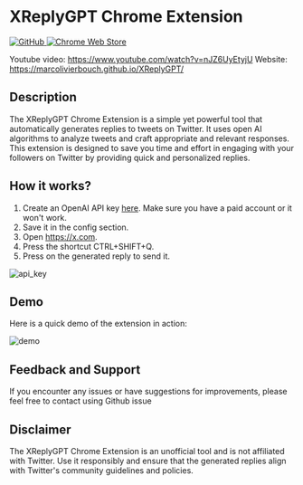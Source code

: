 

<p align='center'>
    <h1>XReplyGPT Chrome Extension</h1>
    <a href="https://github.com/marcolivierbouch/XReplyGPT/blob/main/LICENSE.txt">
        <img alt="GitHub"
        src="https://img.shields.io/github/license/marcolivierbouch/XReplyGPT">
    </a>
    <a href="https://chrome.google.com/webstore/detail/xreplygpt/ajjgpcaiofpdenhkmabcadabajmimpdk">
      <img alt="Chrome Web Store"
      src="https://img.shields.io/chrome-web-store/v/ajjgpcaiofpdenhkmabcadabajmimpdk">
    </a>
</p>

Youtube video: https://www.youtube.com/watch?v=nJZ6UyEtyjU
Website: https://marcolivierbouch.github.io/XReplyGPT/

## Description

The XReplyGPT Chrome Extension is a simple yet powerful tool that automatically generates replies to tweets on Twitter. It uses open AI algorithms to analyze tweets and craft appropriate and relevant responses. This extension is designed to save you time and effort in engaging with your followers on Twitter by providing quick and personalized replies.


## How it works?
1. Create an OpenAI API key [here](https://platform.openai.com/account/api-keys). Make sure you have a paid account or it won't work.
2. Save it in the config section.
3. Open https://x.com.
4. Press the shortcut CTRL+SHIFT+Q.
5. Press on the generated reply to send it.

![api_key](./chrome_img/generate_api_key.gif)

## Demo
Here is a quick demo of the extension in action:

![demo](./chrome_img/demo.gif)


## Feedback and Support

If you encounter any issues or have suggestions for improvements, please feel free to contact using Github issue


## Disclaimer

The XReplyGPT Chrome Extension is an unofficial tool and is not affiliated with Twitter. Use it responsibly and ensure that the generated replies align with Twitter's community guidelines and policies.
